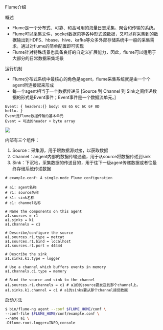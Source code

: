 ### 

Flume介绍

概述

- Flume是一个分布式、可靠、和高可用的海量日志采集、聚合和传输的系统。
- Flume可以采集文件，socket数据包等各种形式源数据，又可以将采集到的数据输出到HDFS、hbase、hive、kafka等众多外部存储系统中一般的采集需求，通过对flume的简单配置即可实现
- Flume针对特殊场景也具备良好的自定义扩展能力，因此，flume可以适用于大部分的日常数据采集场景



运行机制

- Flume分布式系统中最核心的角色是agent，flume采集系统就是由一个个agent所连接起来形成
- 每一个agent相当于一个数据传递员
  [Source 到 Channel 到 Sink之间传递数据的形式是Event事件；Event事件是一个数据流单元。]

```
Event: { headers:{} body: 68 65 6C 6C 6F 0D                               hello. }
Event是Flume数据传输的基本单元
Event = 可选的header + byte array
```



![](http://flume.apache.org/_images/DevGuide_image00.png)

内部有三个组件：

1. Source：采集源，用于跟数据源对接，以获取数据
2. Channel：angent内部的数据传输通道，用于从source将数据传递到sink
3. Sink：下沉地，采集数据的传送目的，用于往下一级agent传递数据或者往最终存储系统传递数据


```shell
# example.conf: A single-node Flume configuration

# a1: agent名称
# r1: source名称
# k1: sink名称
# c1: channel名称

# Name the components on this agent
a1.sources = r1
a1.sinks = k1
a1.channels = c1

# Describe/configure the source
a1.sources.r1.type = netcat
a1.sources.r1.bind = localhost
a1.sources.r1.port = 44444

# Describe the sink
a1.sinks.k1.type = logger

# Use a channel which buffers events in memory
a1.channels.c1.type = memory

# Bind the source and sink to the channel
a1.sources.r1.channels = c1 # a1的的source要发送到那个channel上。
a1.sinks.k1.channel = c1 # a1的sinks要从那个channel接受数据

```

启动方法

```bash
$ bin/flume-ng agent --conf $FLUME_HOME/conf \
--conf-file $FLUME_HOME/conf/example.conf \
--name a1 \
-Dflume.root.logger=INFO,console
```



